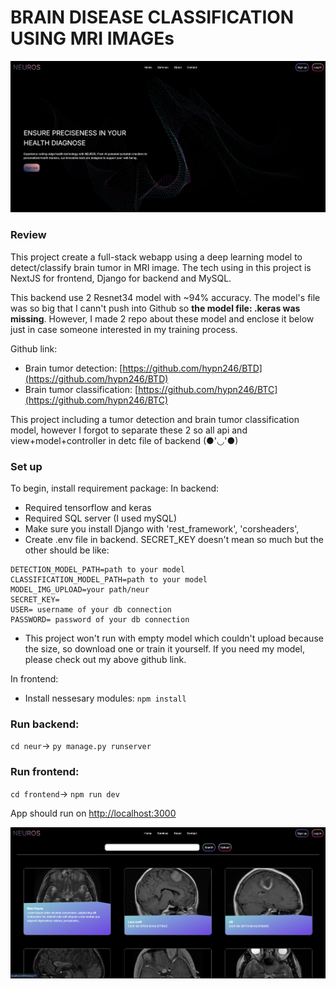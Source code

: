 # BRAIN DISEASE CLASSIFICATION USING MRI IMAGEs
![alt](./asset/p1.png)

### Review
This project create a full-stack webapp using a deep learning model to detect/classify brain tumor in MRI image.
The tech using in this project is NextJS for frontend, Django for backend and MySQL.

This backend use 2 Resnet34 model with ~94% accuracy. The model's file was so big that I cann't push into Github so **the model file: .keras was missing**. However, I made 2 repo about these model and enclose it below just in case someone interested in my training process. 

Github link:
- Brain tumor detection: [https://github.com/hypn246/BTD](https://github.com/hypn246/BTD)
- Brain tumor classification: [https://github.com/hypn246/BTC](https://github.com/hypn246/BTC)

This project including a tumor detection and brain tumor classification model, however I forgot to separate these 2 so all api and view+model+controller in detc file of backend (●'◡'●)

### Set up
To begin, install requirement package:
In backend:
- Required tensorflow and keras
- Required SQL server (I used mySQL)
- Make sure you install Django with
    'rest_framework',
    'corsheaders',
- Create .env file in backend. SECRET_KEY doesn't mean so much but the other should be like:
```command
DETECTION_MODEL_PATH=path to your model
CLASSIFICATION_MODEL_PATH=path to your model
MODEL_IMG_UPLOAD=your path/neur
SECRET_KEY=
USER= username of your db connection
PASSWORD= password of your db connection
```
- This project won't run with empty model which couldn't upload because the size, so download one or train it yourself. If you need my model, please check out my above github link.

In frontend:
- Install nessesary modules: `npm install`

### Run backend:
`cd neur`-> `py manage.py runserver`

### Run frontend:
`cd frontend`-> `npm run dev`

App should run on [http://localhost:3000](http://localhost:3000)

![alt](./asset/p3.png)